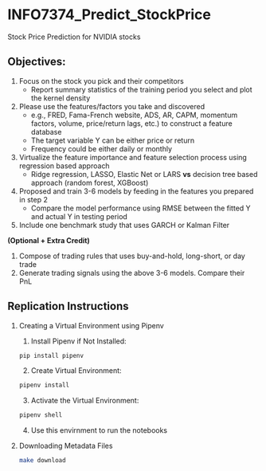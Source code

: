 # INFO7374_Predict_StockPrice

Stock Price Prediction for NVIDIA stocks

## Objectives:
1. Focus on the stock you pick and their competitors
    - Report summary statistics of the training period you select and plot the kernel density
2. Please use the features/factors you  take and discovered
    - e.g., FRED, Fama-French website, ADS, AR, CAPM, momentum factors, volume, price/return lags, etc.) to construct a feature database
    - The target variable Y can be either price or return
    - Frequency could be either daily or monthly
3. Virtualize the feature importance and feature selection process using regression based approach
    - Ridge regression, LASSO, Elastic Net or LARS **vs** decision tree based approach (random forest, XGBoost)
4. Proposed and train 3-6 models by feeding in the features you prepared in step 2
    - Compare the model performance using RMSE between the fitted Y and actual Y in testing period
5. Include one benchmark study that uses GARCH or Kalman Filter

**(Optional + Extra Credit)**
1. Compose of trading rules that uses buy-and-hold, long-short, or day trade
2. Generate trading signals using the above 3-6 models. Compare their PnL


## Replication Instructions

1. Creating a Virtual Environment using Pipenv
    1. Install Pipenv if Not Installed:
    ```bash
    pip install pipenv
    ```

    2. Create Virtual Environment:
    ```bash
    pipenv install
    ```

    3. Activate the Virtual Environment:
    ```bash
    pipenv shell
    ```

    4. Use this envirnment to run the notebooks

2. Downloading Metadata Files
    ```bash
    make download
    ```